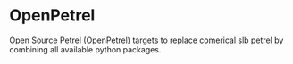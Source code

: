 # OpenPetrel
Open Source Petrel (OpenPetrel) targets to replace comerical slb petrel by combining all available python packages.
